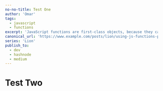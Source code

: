 ```yaml
---
no-no-title: Test One
author: 'Omar'
tags:
  - javascript
  - functions
excerpt: 'JavaScript functions are first-class objects, because they can have properties and methods just like any other object'
canonical_url: 'https://www.example.com/posts/lion/using-js-functions-properties'
series: 'Lion'
publish_to:
  - dev
  - hashnode
  - medium
---
```


# Test Two
